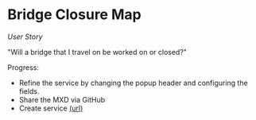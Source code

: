 Bridge Closure Map
============

_User Story_

"Will a bridge that I travel on be worked on or closed?"

Progress:

- Refine the service by changing the popup header and configuring the fields.
- Share the MXD via GitHub
- Create service [(url)](http://vtransmap01.aot.state.vt.us/arcgis/rest/services/vtp3/BridgeClosures/MapServer)
